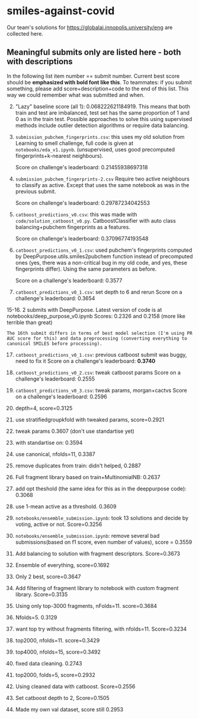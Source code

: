 # smiles-against-covid

Our team's solutions for https://globalai.innopolis.university/eng are collected here.

## Meaningful submits only are listed here - both with descriptions

In the following list item number == submit number. Current best score should be **emphasized with bold font like this**. To teammates: if you submit something, please add score+description+code to the end of this list. This way we could remember what was submitted and when.

2. "Lazy" baseline score (all 1): 0.068222621184919. This means that both train and test are imbalanced, test set has the same proportion of 1 and 0 as in the train test. Possible approaches to solve this using supervised methods include outlier detection algorithms or require data balancing.

4. `submission_pubchem_fingerprints.csv`: this uses my old solution from Learning to smell challenge, full code is given at `notebooks/eda_v1.ipynb`. (unsupervised, uses good precomputed fingerprints+k-nearest neighbours).

    Score on challenge's leaderboard: 0.21455938697318

5. `submission_pubchem_fingerprints-2.csv` Require two active neighbours to classify as active. Except that uses the same notebook as was in the previous submit.

   Score on challenge's leaderboard: 0.29787234042553

6. `catboost_predictions_v0.csv`: this was made with `code/solution_catboost_v0.py`. CatboostClassifier with auto class balancing+pubchem fingerprints as a features.

    Score on challenge's leaderboard: 0.37096774193548

13. `catboost_predictions_v0_1.csv`: used pubchem's fingerprints computed by DeepPurpose.utils.smiles2pubchem function instead of precomputed ones (yes, there was a non-critical bug in my old code, and yes, these fingerprints differ). Using the same parameters as before.

    Score on a challenge's leaderboard: 0.3577

14. `catboost_predictions_v0_1.csv`: set depth to 6 and rerun
    Score on a challenge's leaderboard: 0.3654

15-16. 2 submits with DeepPurpose. Latest version of code is at notebooks/deep_purpose_v0.ipynb
    Scores: 0.2326 and 0.2158 (more like terrible than great)

    The 16th submit differs in terms of best model selection (I'm using PR AUC score for this) and data preprocessing (converting everything to canonical SMILES before processing).

17. `catboost_predictions_v0_1.csv`: previous catboost submit was buggy, need to fix it
    Score on a challenge's leaderboard: **0.3740**

18. `catboost_predictions_v0_2.csv`: tweak catboost params
    Score on a challenge's leaderboard: 0.2555

19. `catboost_predictions_v0_3.csv`: tweak params, morgan+cactvs
    Score on a challenge's leaderboard: 0.2596

20. depth=4, score=0.3125

21. use stratifiedgroupkfold with tweaked params, score=0.2921

22. tweak params 0.3607 (don't use standartise yet)

23. with standartise on: 0.3594

24. use canonical, nfolds=11, 0.3387

25. remove duplicates from train: didn't helped, 0.2887

26. Full fragment library based on train+MultinomialNB: 0.2637

27. add opt theshold (the same idea for this as in the deeppurpose code): 0.3068

28. use 1-mean active as a threshold. 0.3609

29. `notebooks/ensemble_submission.ipynb`: took 13 solutions and decide by voting, active or not. Score=0.3256

30. `notebooks/ensemble_submission.ipynb`: remove several bad submissions(based on f1 score, even number of values), score = 0.3559

31. Add balancing to solution with fragment descriptors. Score=0.3673

32. Ensemble of everything, score=0.1692

33. Only 2 best, score=0.3647

34. Add filtering of fragment library to notebook with custom fragment library. Score=0.3135

35. Using only top-3000 fragments, nFolds=11. score=0.3684

36. Nfolds=5. 0.3129

37. want top try without fragments filtering, with nfolds=11. Score=0.3234

38. top2000, nfolds=11. score=0.3429

39. top4000, nfolds=15, score=0.3492

40. fixed data cleaning. 0.2743

41. top2000, folds=5, score=0.2932

42. Using cleaned data with catboost. Score=0.2556

43. Set catboost depth to 2, Score=0.1505

44. Made my own val dataset, score still 0.2953
